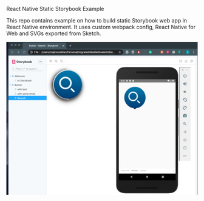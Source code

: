 React Native Static Storybook Example

This repo contains example on how to build static Storybook web app in React Native environment. It uses custom webpack config, React Native for Web and SVGs exported from Sketch.

![Static storybook for React Native](result.png?raw=true "The final result")
